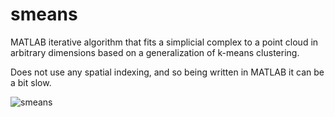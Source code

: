 # smeans
MATLAB iterative algorithm that fits a simplicial complex to a point cloud in arbitrary dimensions based on a generalization of k-means clustering.

Does not use any spatial indexing, and so being written in MATLAB it can be a bit slow.

![smeans](https://github.com/codearxiv/smeans/blob/master/smeans.PNG)


